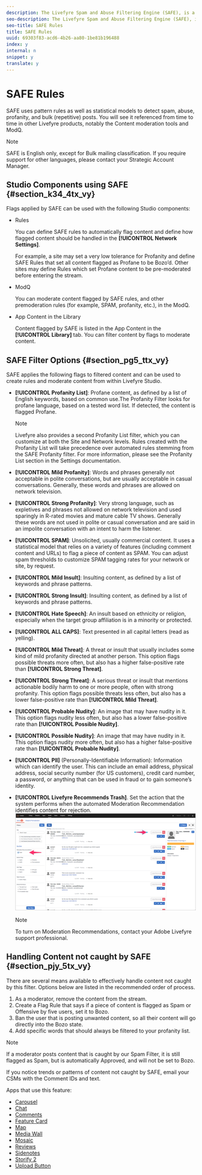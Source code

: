 ```yaml
---
description: The Livefyre Spam and Abuse Filtering Engine (SAFE), is a background process that analyzes all incoming content, and is enabled for all Livefyre customers.
seo-description: The Livefyre Spam and Abuse Filtering Engine (SAFE), is a background process that analyzes all incoming content, and is enabled for all Livefyre customers.
seo-title: SAFE Rules
title: SAFE Rules
uuid: 69303f83-acd6-4b26-aa80-1be81b196488
index: y
internal: n
snippet: y
translate: y
---
```


# SAFE Rules


<a id="section_m1m_dtx_vy"></a>

SAFE uses pattern rules as well as statistical models to detect spam, abuse, profanity, and bulk (repetitive) posts. You will see it referenced from time to time in other Livefyre products, notably the Content moderation tools and ModQ.

>[!NOTE]
>
>SAFE is English only, except for Bulk mailing classification. If you require support for other languages, please contact your Strategic Account Manager.


## Studio Components using SAFE {#section_k34_4tx_vy}

Flags applied by SAFE can be used with the following Studio components:

* Rules

  You can define SAFE rules to automatically flag content and define how flagged content should be handled in the **[!UICONTROL  Network Settings]**. 

  For example, a site may set a very low tolerance for Profanity and define SAFE Rules that set all content flagged as Profane to be Bozo’d. Other sites may define Rules which set Profane content to be pre-moderated before entering the stream.

* ModQ

  You can moderate content flagged by SAFE rules, and other premoderation rules (for example, SPAM, profanity, etc.), in the ModQ. 

* App Content in the Library

  Content flagged by SAFE is listed in the App Content in the **[!UICONTROL  Library]** tab. You can filter content by flags to moderate content.


## SAFE Filter Options {#section_pg5_ttx_vy}

SAFE applies the following flags to filtered content and can be used to create rules and moderate content from within Livefyre Studio.

* **[!UICONTROL  Profanity List]**: Profane content, as defined by a list of English keywords, based on common use.The Profanity Filter looks for profane language, based on a tested word list. If detected, the content is flagged Profane.

  >[!NOTE]
  >
  >Livefyre also provides a second Profanity List filter, which you can customize at both the Site and Network levels. Rules created with the Profanity List will take precedence over automated rules stemming from the SAFE Profanity filter. For more information, please see the Profanity List section in the Settings documentation.

* **[!UICONTROL  Mild Profanity]**: Words and phrases generally not acceptable in polite conversations, but are usually acceptable in casual conversations. Generally, these words and phrases are allowed on network television.
* **[!UICONTROL  Strong Profanity]**: Very strong language, such as expletives and phrases not allowed on network television and used sparingly in R-rated movies and mature cable TV shows. Generally these words are not used in polite or casual conversation and are said in an impolite conversation with an intent to harm the listener.
* **[!UICONTROL  SPAM]**: Unsolicited, usually commercial content. It uses a statistical model that relies on a variety of features (including comment content and URLs) to flag a piece of content as SPAM. You can adjust spam thresholds to customize SPAM tagging rates for your network or site, by request.
* **[!UICONTROL  Mild Insult]**: Insulting content, as defined by a list of keywords and phrase patterns.
* **[!UICONTROL  Strong Insult]**: Insulting content, as defined by a list of keywords and phrase patterns.
* **[!UICONTROL  Hate Speech]**: An insult based on ethnicity or religion, especially when the target group affiliation is in a minority or protected.
* **[!UICONTROL  ALL CAPS]**: Text presented in all capital letters (read as yelling).
* **[!UICONTROL  Mild Threat]**: A threat or insult that usually includes some kind of mild profanity directed at another person. This option flags possible threats more often, but also has a higher false-positive rate than **[!UICONTROL  Strong Threat]**.
* **[!UICONTROL  Strong Threat]**: A serious threat or insult that mentions actionable bodily harm to one or more people, often with strong profanity. This option flags possible threats less often, but also has a lower false-positive rate than **[!UICONTROL  Mild Threat]**.
* **[!UICONTROL  Probable Nudity]**: An image that may have nudity in it. This option flags nudity less often, but also has a lower false-positive rate than **[!UICONTROL  Possible Nudity]**.
* **[!UICONTROL  Possible Nudity]**: An image that may have nudity in it. This option flags nudity more often, but also has a higher false-positive rate than **[!UICONTROL  Probable Nudity]**.
* **[!UICONTROL  PII]** (Personally-Identifiable Information): Information which can identify the user. This can include an email address, physical address, social security number (for US customers), credit card number, a password, or anything that can be used in fraud or to gain someone’s identity.
* **[!UICONTROL  Livefyre Recommends Trash]**. Set the action that the system performs when the automated Moderation Recommendation identifies content for rejection.  ![](assets/mod_reco1.png)
  >[!NOTE]
  >
  >To turn on Moderation Recommendations, contact your Adobe Livefyre support professional.


## Handling Content not caught by SAFE {#section_pjy_5tx_vy}

There are several means available to effectively handle content not caught by this filter. Options below are listed in the recommended order of process.

1. As a moderator, remove the content from the stream.
1. Create a Flag Rule that says if a piece of content is flagged as Spam or Offensive by five users, set it to Bozo.
1. Ban the user that is posting unwanted content, so all their content will go directly into the Bozo state.
1. Add specific words that should always be filtered to your profanity list.

>[!NOTE]
>
>If a moderator posts content that is caught by our Spam Filter, it is still flagged as Spam, but is automatically Approved, and will not be set to Bozo.

If you notice trends or patterns of content not caught by SAFE, email your CSMs with the Comment IDs and text.

<a id="section_blk_ccj_h1b"></a>

Apps that use this feature:

* [ Carousel](../c_carousel_app/c_carousel_app.md#c_carousel_app)
* [ Chat](../c_chat_app/c_chat_app.md#c_chat_app)
* [ Comments](c_comments_app.md#c_comments_app)
* [ Feature Card](../c_feature_card_app/c_feature_card_app.md#c_feature_card_app)
* [ Map](../c_map_app/c_map_app.md#c_map_app)
* [ Media Wall](../c_media_wall_app/c_media_wall_app.md#c_media_wall_app)
* [ Mosaic](../c_mosaic_app/c_mosaic_app.md#c_mosaic_app)
* [ Reviews](../c_reviews_app/c_reviews_app.md#c_reviews_app)
* [ Sidenotes](../c_sidenotes_app/c_sidenotes_app.md#c_sidenotes_app)
* [ Storify 2](../c_storify2/c_storify2.md#c_storify2)
* [ Upload Button](../c_upload_button_app/c_upload_button_app.md#c_upload_button_app)
